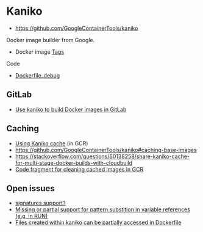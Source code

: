# Kaniko

* <https://github.com/GoogleContainerTools/kaniko>

Docker image builder from Google.

* Docker image [Tags](https://console.cloud.google.com/gcr/images/kaniko-project/GLOBAL/executor?gcrImageListsize=30)

Code
* [Dockerfile_debug](https://github.com/GoogleContainerTools/kaniko/blob/master/deploy/Dockerfile_debug)

## GitLab

* [Use kaniko to build Docker images in GitLab](https://docs.gitlab.com/ee/ci/docker/using_kaniko.html)

## Caching

* [Using Kaniko cache](https://cloud.google.com/build/docs/kaniko-cache) (in GCR)
* <https://github.com/GoogleContainerTools/kaniko#caching-base-images>
* <https://stackoverflow.com/questions/60138258/share-kaniko-cache-for-multi-stage-docker-builds-with-cloudbuild>
* [Code fragment for cleaning cached images in GCR](https://github.com/GoogleContainerTools/kaniko/issues/1402)

## Open issues

* [signatures support?](https://github.com/GoogleContainerTools/kaniko/issues/749)
* [Missing or partial support for pattern substition in variable references (e.g. in RUN)](https://github.com/GoogleContainerTools/kaniko/issues/1246)
* [Files created within kaniko can be partially accessed in Dockerfile](https://github.com/GoogleContainerTools/kaniko/issues/1553)